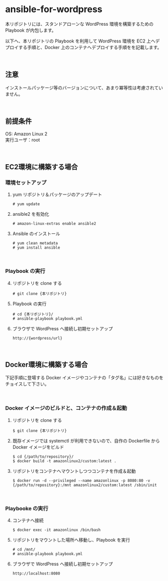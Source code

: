 # ansible-for-wordpress

本リポジトリには、スタンドアローンな WordPress 環境を構築するための Playbook が内包します。

以下へ、本リポジトリの Playbook を利用して WordPress 環境を EC2 上へデプロイする手順と、Docker 上のコンテナへデプロイする手順をを記載します。

<br>

## 注意
インストールパッケージ等のバージョンについて、あまり冪等性は考慮されていません。

<br>

## 前提条件
OS: Amazon Linux 2  
実行ユーザ：root

<br>

## EC2環境に構築する場合
### 環境セットアップ

1. yum リポジトリ＆パッケージのアップデート
    ```
    # yum update
    ```
2. ansible2 を有効化
    ```
    # amazon-linux-extras enable ansible2
    ```
3. Ansible のインストール
    ```
    # yum clean metadata
    # yum install ansible
    ```

<br>

### Playbook の実行

4. リポジトリを clone する
    ```
    # git clone {本リポジトリ}
    ```
5. Playbook の実行
    ```
    # cd {本リポジトリ}/
    # ansible-playbook playbook.yml
    ```
6. ブラウザで WordPress へ接続し初期セットアップ
    ```
    http://{wordpress/url}
    ```

<br>

## Docker環境に構築する場合
下記手順に登場する Docker イメージやコンテナの「タグ名」には好きなものをチョイスして下さい。

<br>

### Docker イメージのビルドと、コンテナの作成＆起動

1. リポジトリを clone する
    ```
    $ git clone {本リポジトリ}
    ```
2. 既存イメージでは systemctl が利用できないので、自作の Dockerfile から Docker イメージをビルド
    ```
    $ cd {/path/to/repository}/
    $ docker build -t amazonlinux2/custom:latest .
    ```
3. リポジトリをコンテナへマウントしつつコンテナを作成＆起動
    ```
    $ docker run -d --privileged --name amazonlinux -p 8080:80 -v {/path/to/repository}:/mnt amazonlinux2/custom:latest /sbin/init
    ```

<br>

### Playbooke の実行

4. コンテナへ接続
    ```
    $ docker exec -it amazonlinux /bin/bash
    ```
5. リポジトリをマウントした場所へ移動し、Playbook を実行
    ```
    # cd /mnt/
    # ansible-playbook playbook.yml
    ```
6. ブラウザで WordPress へ接続し初期セットアップ
    ```
    http://localhost:8080
    ```